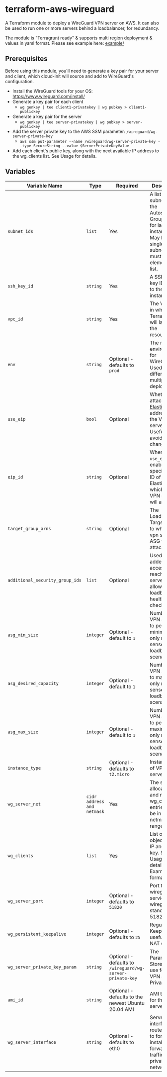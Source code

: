 # terraform-aws-wireguard

A Terraform module to deploy a WireGuard VPN server on AWS. It can also be used to run one or more servers behind a loadbalancer, for redundancy.  

The module is "Terragrunt ready" & supports multi region deployment & values in yaml format. Please see example here: [example/](example/)  

## Prerequisites
Before using this module, you'll need to generate a key pair for your server and client, which cloud-init will source and add to WireGuard's configuration.

- Install the WireGuard tools for your OS: https://www.wireguard.com/install/
- Generate a key pair for each client
  - `wg genkey | tee client1-privatekey | wg pubkey > client1-publickey`
- Generate a key pair for the server
  - `wg genkey | tee server-privatekey | wg pubkey > server-publickey`
- Add the server private key to the AWS SSM parameter: `/wireguard/wg-server-private-key`
  - `aws ssm put-parameter --name /wireguard/wg-server-private-key --type SecureString --value $ServerPrivateKeyValue`
- Add each client's public key, along with the next available IP address to the wg_clients list. See Usage for details.

## Variables
| Variable Name | Type | Required |Description |
|---------------|-------------|-------------|-------------|
|`subnet_ids`|`list`|Yes|A list of subnets for the Autoscaling Group to use for launching instances. May be a single subnet, but it must be an element in a list.|
|`ssh_key_id`|`string`|Yes|A SSH public key ID to add to the VPN instance.|
|`vpc_id`|`string`|Yes|The VPC ID in which Terraform will launch the resources.|
|`env`|`string`|Optional - defaults to `prod`|The name of environment for WireGuard. Used to differentiate multiple deployments.|
|`use_eip`|`bool`|Optional|Whether to attach an [Elastic IP](https://docs.aws.amazon.com/AWSEC2/latest/UserGuide/elastic-ip-addresses-eip.html) address to the VPN server. Useful for avoiding changing IPs.|
|`eip_id`|`string`|Optional|When `use_eip` is enabled, specify the ID of the Elastic IP to which the VPN server will attach.|
|`target_group_arns`|`string`|Optional|The Loadbalancer Target Group to which the vpn server ASG will attach.|
|`additional_security_group_ids`|`list`|Optional|Used to allow added access to reach the WG servers or allow loadbalancer health checks.|
|`asg_min_size`|`integer`|Optional - default to `1`|Number of VPN servers to permit minimum, only makes sense in loadbalanced scenario.|
|`asg_desired_capacity`|`integer`|Optional - default to `1`|Number of VPN servers to maintain, only makes sense in loadbalanced scenario.|
|`asg_max_size`|`integer`|Optional - default to `1`|Number of VPN servers to permit maximum, only makes sense in loadbalanced scenario.|
|`instance_type`|`string`|Optional - defaults to `t2.micro`|Instance Size of VPN server.|
|`wg_server_net`|`cidr address and netmask`|Yes|The server ip allocation and net - wg_clients entries MUST be in this netmask range.|
|`wg_clients`|`list`|Yes|List of client objects with IP and public key. See Usage for details. See Examples for formatting.|
|`wg_server_port`|`integer`|Optional - defaults to `51820`|Port to run wireguard service on, wireguard standard is 51820.|
|`wg_persistent_keepalive`|`integer`|Optional - defaults to `25`|Regularity of Keepalives, useful for NAT stability.|
|`wg_server_private_key_param`|`string`|Optional - defaults to `/wireguard/wg-server-private-key`|The Parameter Store key to use for the VPN server Private Key.|
|`ami_id`|`string`|Optional - defaults to the newest Ubuntu 20.04 AMI|AMI to use for the VPN server.|
|`wg_server_interface`|`string`|Optional - defaults to eth0|Server interface to route traffic to for installations forwarding traffic to private networks.|